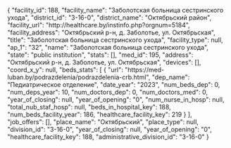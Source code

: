 {
    "facility_id": 188,
    "facility_name": "Заболотская больница сестринского ухода",
    "district_id": "3-16-0",
    "district_name": "Октябрьский район",
    "facility_url": "http:\/\/healthcare.by\/instinfo.php?orgnum=5184",
    "facility_address": "Октябрьский р-н, д. Заболотье, ул. Октябрьская",
    "title": "Заболотская больница сестринского ухода",
    "facility_type": null,
    "ap_1": "32",
    "name": "Заболотская больница сестринского ухода",
    "state": "public institution",
    "stats": [],
    "med_id": 195,
    "address": "Октябрьский р-н, д. Заболотье, ул. Октябрьская",
    "devices": [],
    "coord_x_y": null,
    "beds_stats": [
        {
            "url": "https:\/\/med-luban.by\/podrazdelenia\/podrazdelenia-crb.html",
            "dep_name": "Педиатрическое отделение",
            "date_year": "2023",
            "num_beds_dep": 0,
            "num_deps_year": 10,
            "num_doctors_dep": 0,
            "num_doctors_med": 0,
            "year_of_closing": null,
            "year_of_opening": "0",
            "num_nurse_in_hosp": null,
            "total_nub_staf_hosp": null,
            "beds_in_hospital_key": 188,
            "num_beds_facility_year": 186,
            "healthcare_facility_key": 219
        }
    ],
    "job_offers": [],
    "place_name": "Октябрьский",
    "place_type": null,
    "division_id": "3-16-0",
    "year_of_closing": null,
    "year_of_opening": "0",
    "healthcare_facility_key": 188,
    "administrative_division_id": "3-16-0"
}